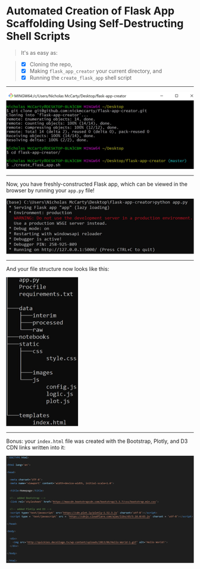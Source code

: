 # Automated Creation of Flask App Scaffolding Using Self-Destructing Shell Scripts

> It's as easy as:

> - [x] Cloning the repo,
> - [x] Making ```flask_app_creator``` your current directory, and
> - [x] Running the ```create_flask_app``` shell script

---

![](./images/bash_terminal.JPG)

---

Now, you have freshly-constructed Flask app, which can be viewed in the browser by running your ```app.py``` file!

![](./images/command_terminal.JPG)

---

And your file structure now looks like this:

<img src="./images/tree_view.JPG" alt="Your image title" height="400"/>

---

Bonus: your ```index.html``` file was created with the Bootstrap, Plotly, and D3 CDN links written into it:

![](./images/homepage.JPG)
